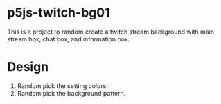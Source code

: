 # p5js-twitch-bg01
This is a project to random create a twitch stream background with main stream box, chat box, and information box.

# Design
1. Random pick the setting colors.
2. Random pick the background pattern.

